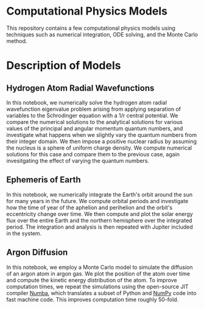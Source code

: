 # Computational Physics Models
This repository contains a few computational physics models using techniques such as numerical integration, ODE solving, and the Monte Carlo method.

# Description of Models

## Hydrogen Atom Radial Wavefunctions
In this notebook, we numerically solve the hydrogen atom radial wavefunction eigenvalue problem arising from applying separation of variables to the Schrodinger equation with a 1/r central potential.  We compare the numerical solutions to the analytical solutions for various values of the principal and angular momentum quantum numbers, and investigate what happens when we slightly vary the quantum numbers from their integer domain.  We then impose a positive nuclear radius by assuming the nucleus is a sphere of uniform charge density.  We compute numerical solutions for this case and compare them to the previous case, again invesitgating the effect of varying the quantum numbers.

## Ephemeris of Earth
In this notebook, we numerically integrate the Earth's orbit around the sun for many years in the future.  We compute orbital periods and investigate how the time of year of the aphelion and perihelion and the orbit's eccentricity change over time.  We then compute and plot the solar energy flux over the entire Earth and the northern hemisphere over the integrated period.  The integration and analysis is then repeated with Jupiter included in the system.

## Argon Diffusion
In this notebook, we employ a Monte Carlo model to simulate the diffusion of an argon atom in argon gas.  We plot the position of the atom over time and compute the kinetic energy distribution of the atom.  To improve computation times, we repeat the simulations using the open-source JIT compiler [Numba](https://numba.pydata.org), which translates a subset of Python and [NumPy](https://numpy.org) code into fast machine code.  This improves computation time roughly 50-fold.
